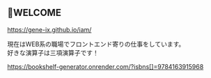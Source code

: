 ## 👋WELCOME

https://gene-ix.github.io/iam/  

現在はWEB系の職場でフロントエンド寄りの仕事をしています。  
好きな演算子は三項演算子です！  

https://bookshelf-generator.onrender.com/?isbns[]=9784163915968